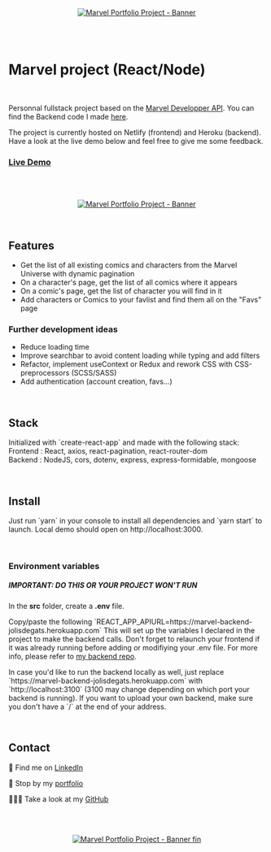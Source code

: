 <p align="center">
<a href="https://marvel-jolisdegats.netlify.app/ ">
  <img src="https://res.cloudinary.com/dqp905mfv/image/upload/v1601692522/portfolio/ReadMe/marvel_tseusa.jpg" alt ="Marvel Portfolio Project - Banner"  />
  </a>
</p>
<br/>
<br/>
<h1>Marvel project (React/Node)</h1>
<br/>
<p> Personnal fullstack project based on the <a href="https://developer.marvel.com/">Marvel Developper API</a>. You can find the Backend code I made <a href="https://github.com/jolisdegats/marvel-backend"> here</a>.<p><p>
The project is currently hosted on Netlify (frontend) and Heroku (backend). Have a look at the live demo below and feel free to give me some feedback. </p>

<h3>
<a href="https://marvel-jolisdegats.netlify.app/">Live Demo</a>
</h3>
<br/>
<br/>
<p align="center">
<a href="https://marvel-jolisdegats.netlify.app/ ">
  <img src="https://res.cloudinary.com/dqp905mfv/image/upload/v1601624221/portfolio/marvel/Marvel_gb6myd.gif" alt ="Marvel Portfolio Project - Banner"  />
  </a>
</p>
<br/>
<h2>Features</h2>
<ul>
  <li>Get the list of all existing comics and characters from the Marvel Universe with dynamic pagination</li>
  
  <li>On a character&apos;s page, get the list of all comics where it appears</li>
  
  <li>On a comic&apos;s page, get the list of character you will find in it</li>
  
  <li>Add characters or Comics to your favlist and find them all on the "Favs" page</li>
 
  </ul>







<h3>Further development ideas</h3>
<ul>
  <li>Reduce loading time</li>
  <li>Improve searchbar to avoid content loading while typing and add filters</li>
  <li>Refactor, implement useContext or Redux and rework CSS with CSS-preprocessors (SCSS/SASS)</li>
  <li>Add authentication (account creation, favs...)</li>
  </ul>


<br/>
<h2>Stack</h2>

<p>Initialized with `create-react-app` and made with the following stack:<br/>
Frontend : React, axios, react-pagination, react-router-dom<br/>
Backend : NodeJS, cors, dotenv, express, express-formidable, mongoose</p>


<br/>
<h2>Install</h2>

<p>Just run `yarn` in your console to install all dependencies and `yarn start` to launch. Local demo should open on http://localhost:3000.</p>

<br/>
<h3>Environment variables</h3>

<h5>IMPORTANT: DO THIS OR YOUR PROJECT WON&apos;T RUN</h5>
<p>In the <b>src</b> folder, create a <b>.env</b> file. </p>

<p>Copy/paste the following 
`REACT_APP_APIURL=https://marvel-backend-jolisdegats.herokuapp.com` 
This will set up the variables I declared in the project to make the backend calls. Don&apos;t forget to relaunch your frontend if it was already running before adding or modifiying your .env file. For more info, please refer to <a href="https://github.com/jolisdegats/marvel-backend">my backend repo</a>.</p>

<p>In case you&apos;d like to run the backend locally as well, just replace `https://marvel-backend-jolisdegats.herokuapp.com` with `http://localhost:3100` (3100 may change depending on which port your backend is running). If you want to upload your own backend, make sure you don't have a `/` at the end of your address.</p>


<br/>
<h2>Contact</h2>
<p>💼 Find me on <a href="https://www.linkedin.com/in/julieszwarc/">LinkedIn</a></p>

<p>🦄 Stop by my <a href="https://julieszwarc.com">portfolio</a></p>

<p>👩🏼‍💻 Take a look at my <a href="https://github.com/jolisdegats">GitHub</a></p>
<br/>
<br/>

<p align="center">
<a href="https://marvel-jolisdegats.netlify.app/ ">
  <img src="https://res.cloudinary.com/dqp905mfv/image/upload/v1601688053/portfolio/ReadMe/marvel-end_dyrjao.jpg" alt ="Marvel Portfolio Project - Banner fin"  />
  </a>
</p>
